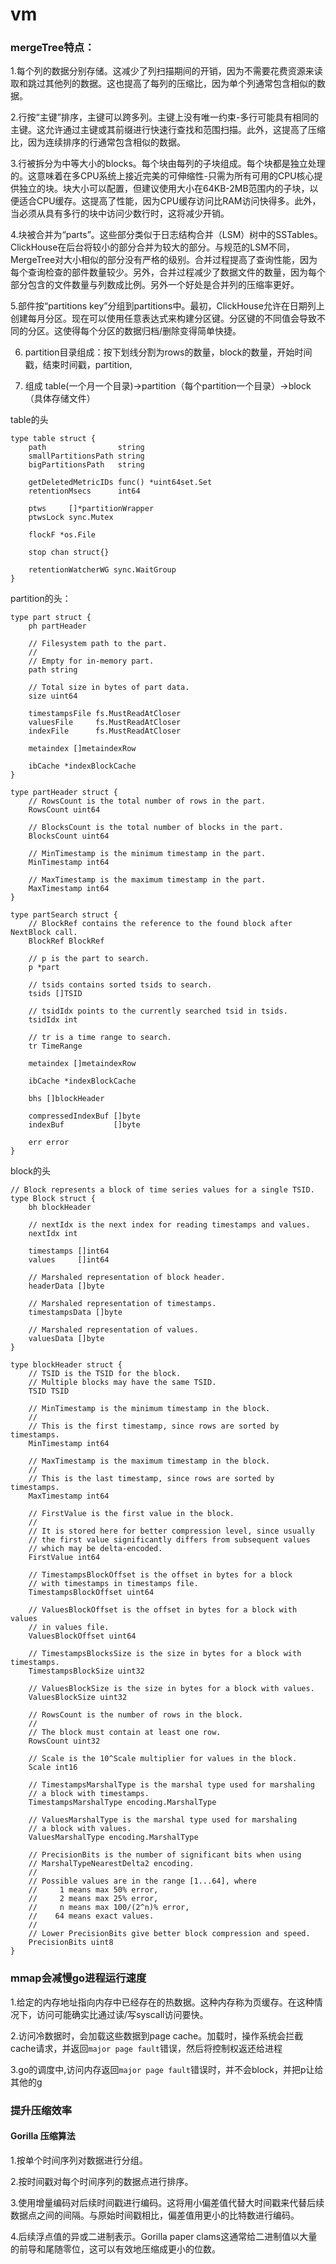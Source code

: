 # vm

### mergeTree特点：

1.每个列的数据分别存储。这减少了列扫描期间的开销，因为不需要花费资源来读取和跳过其他列的数据。这也提高了每列的压缩比，因为单个列通常包含相似的数据。

2.行按“主键”排序，主键可以跨多列。主键上没有唯一约束-多行可能具有相同的主键。这允许通过主键或其前缀进行快速行查找和范围扫描。此外，这提高了压缩比，因为连续排序的行通常包含相似的数据。

3.行被拆分为中等大小的blocks。每个块由每列的子块组成。每个块都是独立处理的。这意味着在多CPU系统上接近完美的可伸缩性-只需为所有可用的CPU核心提供独立的块。块大小可以配置，但建议使用大小在64KB-2MB范围内的子块，以便适合CPU缓存。这提高了性能，因为CPU缓存访问比RAM访问快得多。此外，当必须从具有多行的块中访问少数行时，这将减少开销。

4.块被合并为“parts”。这些部分类似于日志结构合并（LSM）树中的SSTables。ClickHouse在后台将较小的部分合并为较大的部分。与规范的LSM不同，MergeTree对大小相似的部分没有严格的级别。合并过程提高了查询性能，因为每个查询检查的部件数量较少。另外，合并过程减少了数据文件的数量，因为每个部分包含的文件数量与列数成比例。另外一个好处是合并列的压缩率更好。

5.部件按“partitions key”分组到partitions中。最初，ClickHouse允许在日期列上创建每月分区。现在可以使用任意表达式来构建分区键。分区键的不同值会导致不同的分区。这使得每个分区的数据归档/删除变得简单快捷。

6. partition目录组成：按下划线分割为rows的数量，block的数量，开始时间戳，结束时间戳，partition,

7. 组成 table(一个月一个目录)->partition（每个partition一个目录）->block（具体存储文件）

table的头
```
type table struct {
	path                string
	smallPartitionsPath string
	bigPartitionsPath   string

	getDeletedMetricIDs func() *uint64set.Set
	retentionMsecs      int64

	ptws     []*partitionWrapper
	ptwsLock sync.Mutex

	flockF *os.File

	stop chan struct{}

	retentionWatcherWG sync.WaitGroup
}
```

partition的头：
```
type part struct {
	ph partHeader

	// Filesystem path to the part.
	//
	// Empty for in-memory part.
	path string

	// Total size in bytes of part data.
	size uint64

	timestampsFile fs.MustReadAtCloser
	valuesFile     fs.MustReadAtCloser
	indexFile      fs.MustReadAtCloser

	metaindex []metaindexRow

	ibCache *indexBlockCache
}

type partHeader struct {
	// RowsCount is the total number of rows in the part.
	RowsCount uint64

	// BlocksCount is the total number of blocks in the part.
	BlocksCount uint64

	// MinTimestamp is the minimum timestamp in the part.
	MinTimestamp int64

	// MaxTimestamp is the maximum timestamp in the part.
	MaxTimestamp int64
}

type partSearch struct {
	// BlockRef contains the reference to the found block after NextBlock call.
	BlockRef BlockRef

	// p is the part to search.
	p *part

	// tsids contains sorted tsids to search.
	tsids []TSID

	// tsidIdx points to the currently searched tsid in tsids.
	tsidIdx int

	// tr is a time range to search.
	tr TimeRange

	metaindex []metaindexRow

	ibCache *indexBlockCache

	bhs []blockHeader

	compressedIndexBuf []byte
	indexBuf           []byte

	err error
}
```
block的头
```
// Block represents a block of time series values for a single TSID.
type Block struct {
	bh blockHeader

	// nextIdx is the next index for reading timestamps and values.
	nextIdx int

	timestamps []int64
	values     []int64

	// Marshaled representation of block header.
	headerData []byte

	// Marshaled representation of timestamps.
	timestampsData []byte

	// Marshaled representation of values.
	valuesData []byte
}

type blockHeader struct {
	// TSID is the TSID for the block.
	// Multiple blocks may have the same TSID.
	TSID TSID

	// MinTimestamp is the minimum timestamp in the block.
	//
	// This is the first timestamp, since rows are sorted by timestamps.
	MinTimestamp int64

	// MaxTimestamp is the maximum timestamp in the block.
	//
	// This is the last timestamp, since rows are sorted by timestamps.
	MaxTimestamp int64

	// FirstValue is the first value in the block.
	//
	// It is stored here for better compression level, since usually
	// the first value significantly differs from subsequent values
	// which may be delta-encoded.
	FirstValue int64

	// TimestampsBlockOffset is the offset in bytes for a block
	// with timestamps in timestamps file.
	TimestampsBlockOffset uint64

	// ValuesBlockOffset is the offset in bytes for a block with values
	// in values file.
	ValuesBlockOffset uint64

	// TimestampsBlocksSize is the size in bytes for a block with timestamps.
	TimestampsBlockSize uint32

	// ValuesBlockSize is the size in bytes for a block with values.
	ValuesBlockSize uint32

	// RowsCount is the number of rows in the block.
	//
	// The block must contain at least one row.
	RowsCount uint32

	// Scale is the 10^Scale multiplier for values in the block.
	Scale int16

	// TimestampsMarshalType is the marshal type used for marshaling
	// a block with timestamps.
	TimestampsMarshalType encoding.MarshalType

	// ValuesMarshalType is the marshal type used for marshaling
	// a block with values.
	ValuesMarshalType encoding.MarshalType

	// PrecisionBits is the number of significant bits when using
	// MarshalTypeNearestDelta2 encoding.
	//
	// Possible values are in the range [1...64], where
	//     1 means max 50% error,
	//     2 means max 25% error,
	//     n means max 100/(2^n)% error,
	//    64 means exact values.
	//
	// Lower PrecisionBits give better block compression and speed.
	PrecisionBits uint8
}
```

### mmap会减慢go进程运行速度
1.给定的内存地址指向内存中已经存在的热数据。这种内存称为页缓存。在这种情况下，访问可能确实比通过读/写syscall访问要快。

2.访问冷数据时，会加载这些数据到page cache。加载时，操作系统会拦截cache请求，并返回`major page fault`错误，然后将控制权返还给进程

3.go的调度中,访问内存返回`major page fault`错误时，并不会block，并把p让给其他的g

### 提升压缩效率
#### Gorilla 压缩算法
1.按单个时间序列对数据进行分组。

2.按时间戳对每个时间序列的数据点进行排序。

3.使用增量编码对后续时间戳进行编码。这将用小偏差值代替大时间戳来代替后续数据点之间的间隔。与原始时间戳相比，偏差值用更小的比特数进行编码。

4.后续浮点值的异或二进制表示。Gorilla paper clams这通常给二进制值以大量的前导和尾随零位，这可以有效地压缩成更小的位数。

